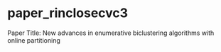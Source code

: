 # paper_rinclosecvc3
Paper Title: New advances in enumerative biclustering algorithms with online partitioning
